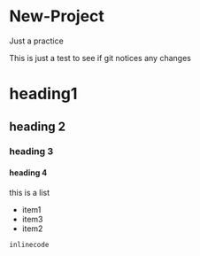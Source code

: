 New-Project
===========

Just a practice

This is just a test to see if git notices any changes


# heading1
## heading 2
### heading 3
#### heading 4

this is a list
 - item1
 - item3
 - item2

``inlinecode``

   